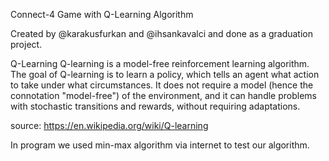 Connect-4 Game with Q-Learning Algorithm

Created by @karakusfurkan and @ihsankavalci and done as a graduation project.

Q-Learning
Q-learning is a model-free reinforcement learning algorithm. The goal of Q-learning is to learn a policy, which tells an agent what action to take under what circumstances. It does not require a model (hence the connotation "model-free") of the environment, and it can handle problems with stochastic transitions and rewards, without requiring adaptations.


source: https://en.wikipedia.org/wiki/Q-learning





In program we used min-max algorithm via internet to test our algorithm.


